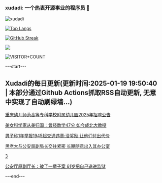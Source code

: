 ### xudadi: 一个热衷开源事业的程序员 👋

![xudadi](https://github-readme-stats-git-masterorgs-github-readme-stats-team.vercel.app/api?username=xudadi)

[![Top Langs](https://github-readme-stats.vercel.app/api/top-langs/?username=xudadi)](https://github.com/anuraghazra/github-readme-stats)

[![GitHub Streak](https://streak-stats.demolab.com?user=xudadi&locale=zh_Hans)](https://git.io/streak-stats)

![](https://raw.githubusercontent.com/xudadi/xudadi/main/assets/github-contribution-grid-snake.svg)

![VISITOR+COUNT](https://komarev.com/ghpvc/?username=xudadi&label=VISITOR+COUNT)


---start---

## Xudadi的每日更新(更新时间:2025-01-19 19:50:40 | 本部分通过Github Actions抓取RSS自动更新, 无意中实现了自动刷绿墙...)

[重庆幼儿师范高等专科学校附属幼儿园2025年招聘公告](https://www.gongkaoleida.com/article/2269537)

[美女科学家从美归国：曾经数学47分 如今成北大教授](https://m.163.com/news/article/JM7FF6OK053469M5.html)

[男子称1年举报1945起交通违章:没奖励 让他们付出代价](https://m.163.com/news/article/JM74DUKC053469M5.html)

[黑老大与公安局副局长交往紧密 长期随意出入其办公室](https://m.163.com/news/article/JM7G1QA10514R9P4.html)

[3](https://m.163.com/touch/news/sub/domestic)

[公安厅原副厅长：破了一辈子案 61岁把自己送进监狱](https://m.163.com/news/article/JM8IUAP500019B3E.html)

---end---

